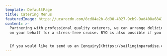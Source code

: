 ```yaml
---
template: DefaultPage
title: Catering Menus
featuredImage: https://ucarecdn.com/8cd84a2b-8d90-4027-9cb9-9ad408a68413/
content: >-
  Partnering with professional quality caterers, we can arrange delicious food
  on your behalf for a stress-free cruise. BYO is also possible if you prefer.


  If you would like to send us an [enquiry](https://sailinginparadise.com.au/booking-enquiry/) and we would be happy to email you our catering menu.
---
```

